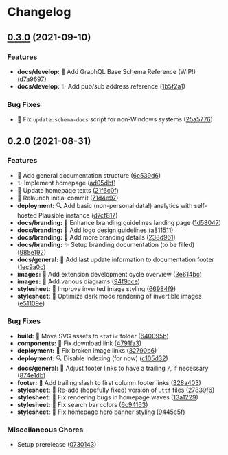 # Changelog

## [0.3.0](https://www.github.com/server-state/docs/compare/v0.2.0...v0.3.0) (2021-09-10)


### Features

* **docs/develop:** :construction: Add GraphQL Base Schema Reference (WIP!) ([d7a9697](https://www.github.com/server-state/docs/commit/d7a96972dcf9d5c4aba1e008e15505317993e74d))
* **docs/develop:** :sparkles: Add pub/sub address reference ([1b5f2a1](https://www.github.com/server-state/docs/commit/1b5f2a18fae06c5d8f13812a3648d106c2d13fa5))


### Bug Fixes

* :green_heart: Fix `update:schema-docs` script for non-Windows systems ([25a5776](https://www.github.com/server-state/docs/commit/25a5776a4218da331108954a3fbb24fe97692aa4))

## 0.2.0 (2021-08-31)


### Features

* :seedling: Add general documentation structure ([6c539d6](https://www.github.com/server-state/docs/commit/6c539d630d5bc2322d4e8a4d0db8c0a4e7e1bc55))
* :sparkles: Implement homepage ([ad05dbf](https://www.github.com/server-state/docs/commit/ad05dbf8d79c2f3c7381ef8e84dd559707f0c5c1))
* :speech_balloon: Update homepage texts ([21f6c0f](https://www.github.com/server-state/docs/commit/21f6c0fc0b992b07ecb66d414a2c611e7be30e7a))
* :tada: Relaunch initial commit ([71d4e97](https://www.github.com/server-state/docs/commit/71d4e9724d40dfb2ffaeaf268070cad8eb46f03d))
* **deployment:** :mag: Add basic (non-personal data!) analytics with self-hosted Plausible instance ([d7cf817](https://www.github.com/server-state/docs/commit/d7cf817c377f8ef37688f022f1d05bcaa6c63284))
* **docs/branding:** :children_crossing: Enhance branding guidelines landing page ([1d58047](https://www.github.com/server-state/docs/commit/1d58047b8631d92b66edb12a3a3d34b9b77f0d6d))
* **docs/branding:** :memo: Add logo design guidelines ([a811511](https://www.github.com/server-state/docs/commit/a811511aa1921ed2e776f622adf3b902ac42e8f2))
* **docs/branding:** :memo: Add more branding details ([238d961](https://www.github.com/server-state/docs/commit/238d961366d34d9059d4ab6bdc943e0ffcb8b0a2))
* **docs/branding:** :sparkles: Setup branding documentation (to be filled) ([985e192](https://www.github.com/server-state/docs/commit/985e1924fadc5d9408b14868110b416ee35d632c))
* **docs/general:** :children_crossing: Add last update information to documentation footer ([1ec9a0c](https://www.github.com/server-state/docs/commit/1ec9a0c1cddcc9eaddb72241ce8426c5b6460b99))
* **images:** :bento: Add extension development cycle overview ([3e614bc](https://www.github.com/server-state/docs/commit/3e614bcda4febb4c1f08912937a7f90036dc8311))
* **images:** :bento: Add various diagrams ([94f9cce](https://www.github.com/server-state/docs/commit/94f9ccee88880329fce9b8f5ee3f47f3bc57628e))
* **stylesheet:** :children_crossing: Improve inverted image styling ([66984f9](https://www.github.com/server-state/docs/commit/66984f9de9dc6adebfbaf1c21edb069b39dae1e8))
* **stylesheet:** :lipstick: Optimize dark mode rendering of invertible images ([e51109e](https://www.github.com/server-state/docs/commit/e51109e32dc9406de22df687b97c7f9472200754))


### Bug Fixes

* **build:** :bug: Move SVG assets to `static` folder ([640095b](https://www.github.com/server-state/docs/commit/640095b4e6351c01c76cd482146620b12ede5cc1))
* **components:** :bug: Fix download link ([4791fa3](https://www.github.com/server-state/docs/commit/4791fa3ea3737cd5a3d1a8363b584912d685effb))
* **deployment:** :bug: Fix broken image links ([32790b6](https://www.github.com/server-state/docs/commit/32790b68f9350cb72b24a0b4e6424516c75fb80c))
* **deployment:** :mag: Disable indexing (for now) ([c105d32](https://www.github.com/server-state/docs/commit/c105d323054eebd5f40855d70832af40199e1c28))
* **docs/general:** :bug: Adjust footer links to have a trailing `/`, if necessary ([874e1db](https://www.github.com/server-state/docs/commit/874e1db85b386c7d764b11244677a967129b9fdf))
* **footer:** :bug: Add trailing slash to first column footer links ([328a403](https://www.github.com/server-state/docs/commit/328a4034122e0189027a1c7c7424f70712950fc3))
* **stylesheet:** :bento: Re-add (hopefully fixed) version of `.ttf` files ([27839f6](https://www.github.com/server-state/docs/commit/27839f67ef7696d07b386040ddaf9808c14a1143))
* **stylesheet:** :bug: Fix rendering bugs in homepage waves ([13a1229](https://www.github.com/server-state/docs/commit/13a122960b4f685993f173252563271cc4fd8749))
* **stylesheet:** :children_crossing: Fix search bar colors ([6c94163](https://www.github.com/server-state/docs/commit/6c941633d4aab8d0c8b574f9b1a116816c9a3a0f))
* **stylesheet:** :lipstick: Fix homepage hero banner styling ([9445e5f](https://www.github.com/server-state/docs/commit/9445e5fa0e929c47aa3cdb5abd47b8d6840d4400))


### Miscellaneous Chores

* Setup prerelease ([0730143](https://www.github.com/server-state/docs/commit/073014348d66f196121b81500a451c396689502e))
